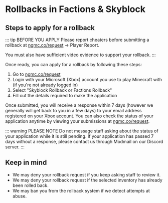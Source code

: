# Rollbacks in Factions & Skyblock
## Steps to apply for a rollback

::: tip BEFORE YOU APPLY
Please report cheaters before submitting a rollback at [ngmc.co/request](https://ngmc.co/request) → Player Report.

You must also have sufficient video evidence to support your rollback.
:::

Once ready, you can apply for a rollback by following these steps:

1. Go to [ngmc.co/request](https://ngmc.co/request)
2. Login with your Microsoft (Xbox) account you use to play Minecraft with (if you're not already logged in)
3. Select "Skyblock Rollback or Factions Rollback"
5. Fill out the details required to make the application

Once submitted, you will receive a response within 7 days (however we generally will get back to you in a few days) to your email address registered on your Xbox account. You can also check the status of your application anytime by viewing your submissions at [ngmc.co/request](https://ngmc.co/request).

::: warning PLEASE NOTE
Do not message staff asking about the status of your application while it is still pending. If your application has passed 7 days without a response, please contact us through Modmail on our Discord server.
:::

## Keep in mind

* We may deny your rollback request if you keep asking staff to review it.
* We may deny your rollback request if the selected inventory has already been rolled back.
* We may ban you from the rollback system if we detect attempts at abuse.
